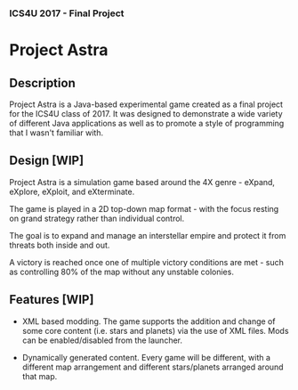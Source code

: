 ### ICS4U 2017 - Final Project

# Project Astra

## Description

Project Astra is a Java-based experimental game created as a final project for the ICS4U class of 2017. It was designed to demonstrate a wide variety of different Java applications as well as to promote a style of programming that I wasn't familiar with.

## Design [WIP]

Project Astra is a simulation game based around the 4X genre - eXpand, eXplore, eXploit, and eXterminate.

The game is played in a 2D top-down map format - with the focus resting on grand strategy rather than individual control.

The goal is to expand and manage an interstellar empire and protect it from threats both inside and out.

A victory is reached once one of multiple victory conditions are met - such as controlling 80% of the map without any unstable colonies.

## Features [WIP]

- XML based modding. The game supports the addition and change of some core content (i.e. stars and planets) via the use of XML files. Mods can be enabled/disabled from the launcher.

- Dynamically generated content. Every game will be different, with a different map arrangement and different stars/planets arranged around that map.